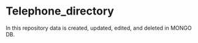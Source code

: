 # Telephone_directory
In this repository data is created, updated, edited, and deleted in MONGO DB. 
